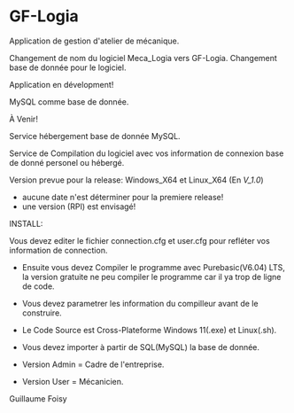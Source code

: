 # GF-Logia
Application de gestion d'atelier de mécanique.

Changement de nom du logiciel Meca_Logia vers GF-Logia.
Changement base de donnée pour le logiciel.

Application en dévelopment!

MySQL comme base de donnée.

À Venir!

Service hébergement base de donnée MySQL.

Service de Compilation du logiciel avec vos information de connexion base de donné personel ou hébergé.

Version prevue pour la release: Windows_X64 et Linux_X64 (En *V_1.0*) 
- aucune date n'est déterminer pour la premiere release!
- une version (RPI) est envisagé!

INSTALL:

Vous devez editer le fichier connection.cfg et user.cfg pour refléter vos information de connection.


- Ensuite vous devez Compiler le programme avec Purebasic(V6.04) LTS, la version gratuite ne peu compiler le programme car il ya trop de ligne de code.

- Vous devez parametrer les information du compilleur avant de le construire.

- Le Code Source est Cross-Plateforme Windows 11(.exe) et Linux(.sh).

- Vous devez importer à partir de SQL(MySQL) la base de donnée.



- Version Admin  = Cadre de l'entreprise.
- Version User   = Mécanicien.

  
Guillaume Foisy
